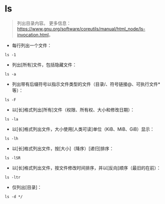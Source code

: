 # ls

> 列出目录内容。
> 更多信息：<https://www.gnu.org/software/coreutils/manual/html_node/ls-invocation.html>。

- 每行列出一个文件：

`ls -1`

- 列出[所有]文件，包括隐藏文件：

`ls -a`

- 列出带有后缀符号以指示文件类型的文件（目录/、符号链接@、可执行文件*等）：

`ls -F`

- 以[长]格式列出[所有]文件（权限、所有权、大小和修改日期）：

`ls -la`

- 以[长]格式列出文件，大小使用[人类可读]单位（KiB、MiB、GiB）显示：

`ls -lh`

- 以[长]格式列出文件，按[大小]（降序）[递归]排序：

`ls -lSR`

- 以[长]格式列出文件，按文件修改时间排序，并以[反向]顺序（最旧的在前）：

`ls -ltr`

- 仅列出[目录]：

`ls -d */`